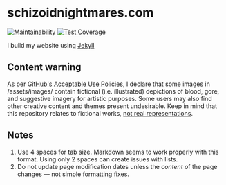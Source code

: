 # schizoidnightmares.com
[![Maintainability](https://api.codeclimate.com/v1/badges/0c7c7afc21a1f6f8d2d8/maintainability)](https://codeclimate.com/github/schizoidnightmares/schizoidnightmares.com/maintainability) [![Test Coverage](https://api.codeclimate.com/v1/badges/0c7c7afc21a1f6f8d2d8/test_coverage)](https://codeclimate.com/github/schizoidnightmares/schizoidnightmares.com/test_coverage)

I build my website using [Jekyll](https://jekyllrb.com/)

## Content warning
As per [GitHub's Acceptable Use Policies](https://docs.github.com/en/site-policy/acceptable-use-policies/github-threats-of-violence-and-gratuitously-violent-content), I declare that some images in /assets/images/ contain fictional (i.e. illustrated) depictions of blood, gore, and suggestive imagery for artistic purposes. Some users may also find other creative content and themes present undesirable. Keep in mind that this repository relates to fictional works, [not real representations](https://www.youtube.com/watch?v=GM-e46xdcUo).

## Notes

1. Use 4 spaces for tab size. Markdown seems to work properly with this format. Using only 2 spaces can create issues with lists.
2. Do not update page modification dates unless the *content* of the page changes — not simple formatting fixes.
